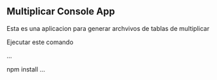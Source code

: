 ## Multiplicar Console App

Esta es una aplicacion para generar archvivos de tablas de multiplicar


Ejecutar este comando

...

npm install
...